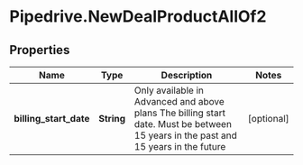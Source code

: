 # Pipedrive.NewDealProductAllOf2

## Properties

Name | Type | Description | Notes
------------ | ------------- | ------------- | -------------
**billing_start_date** | **String** | Only available in Advanced and above plans  The billing start date. Must be between 15 years in the past and 15 years in the future  | [optional] 


